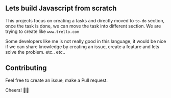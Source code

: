 ## Lets build Javascript from scratch

This projects focus on creating a tasks and directly moved to `to-do` section, once the task is done, we can move the task into different section. We are trying to create like ``www.trello.com``

Some developers like me is not really good in this language, it would be nice if we can share knowledge by creating an issue, create a feature and lets solve the problem. etc.. etc..

## Contributing

Feel free to create an issue, make a Pull request.

Cheers! 🎉🎉
